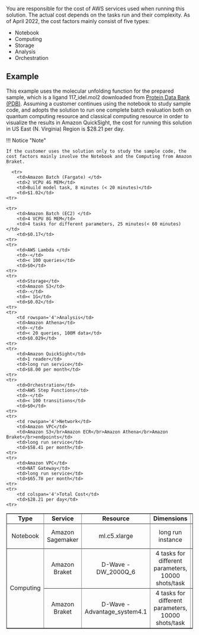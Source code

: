 You are responsible for the cost of AWS services used when running this solution. The actual cost depends on the tasks run and their complexity. As of April 2022, the cost factors mainly consist of five types:

 * Notebook
 * Computing 
 * Storage
 * Analysis
 * Orchestration

## Example 

This example uses the molecular unfolding function for the prepared sample, which is a ligand 117_idel.mol2 downloaded from [Protein Data Bank (PDB)](https://www.rcsb.org/downloads/ligands). Assuming a customer continues using the notebook to study sample code, and adopts the solution to run one complete batch evaluation both on quantum computing resource and classical computing resource in order to visualize the results in Amazon QuickSight, the cost for running this solution in US East (N. Virginia) Region is $28.21 per day.

!!! Notice "Note"
    
    If the customer uses the solution only to study the sample code, the cost factors mainly involve the Notebook and the Computing from Amazon Braket.


<!-- | Cost Type| Service | Resource Size | Operating Condition | Cost |
| :---: | :---: | :---: | :---: | :---: |
| Notebook | Amazon Sagemaker Notebook | ml.c5.xlarge | long run instance | 4.90 USD/Day |
| Compute | Amazon Braket | D-Wave 2000Q | 4 task, 1000 shots/task | 1.96 USD |
| Compute | Amazon Braket | D-Wave Advantage | 4 task, 1000 shots/task | 1.96 USD |
| Compute | Amazon Batch (Fargate) | 2 vcpu 4G mem | less than 20 minutes | 1.02 USD |
| Compute | Amazon Batch (EC2) | c5.large| less than 60 minutes | 0.09 USD |
| Compute | Amazon Batch (EC2) | c5.xlarge| less than  60 minutes | 0.17 USD|
| Compute | Amazon Batch (EC2) | c5.2xlarge| less than  60 minutes | 0.34 USD |
| Compute | Amazon Batch (EC2) | c5.4xlarge| less than  60 minutes | 0.68 USD |
| Compute| AWS Lambda| - | less than 100 requests | 0 USD |
| Storage | Amazon S3 | - | less than 1G | 0.02 USD |
| Analysis | Amazon Athena | - | less than 20 queres,100M data | 0.29 USD |
| Analysis | Amazon QuickSight | - | 1 reader | 8.00 USD/Month |
| Orchestration| AWS Step Functions | - |  less than 100 transitions | 0 USD  |
| Total | xxx to do| -->

<table border='1' style="text-align: center">
    <tr>
        <td><B>Type</B></td>
        <td><B>Service</td>
        <td><B>Resource</td>
        <td><B>Dimensions</td>
        <td><B>Cost</td>
    <tr>
    <tr>
        <td>Notebook</td>
        <td>Amazon Sagemaker</td>
        <td>ml.c5.xlarge</td>
        <td>long run instance</td>
        <td>$4.90 per day</td>
    <tr>
    <tr>
        <td rowspan="9">Computing</td>
        <td>Amazon Braket</td>
        <td>D-Wave - DW_2000Q_6</td>
        <td>4 tasks for different parameters, 10000 shots/task</td>
        <td>$8.80</td>
    <tr>
    <tr>
        <td>Amazon Braket</td>
        <td>D-Wave - Advantage_system4.1</td>
        <td>4 tasks for different parameters, 10000 shots/task</td>
        <td>$8.80</td>
    <tr>

      <tr>
        <td>Amazon Batch (Fargate) </td>
        <td>2 VCPU 4G MEM</td>
        <td>Build model task, 8 minutes (< 20 minutes)</td>
        <td>$1.02</td>
    <tr>

    <tr>
        <td>Amazon Batch (EC2) </td>
        <td>4 VCPU 8G MEM</td>
        <td>4 tasks for different parameters, 25 minutes(< 60 minutes)</td>
        <td>$0.17</td>
    <tr>
    <tr>
        <td>AWS Lambda </td>
        <td>-</td>
        <td>< 100 queries</td>
        <td>$0</td>
    <tr>
    <tr>
        <td>Storage</td>
        <td>Amazon S3</td>
        <td>-</td>
        <td>< 1G</td>
        <td>$0.02</td>
    <tr>
    <tr>
        <td rowspan='4'>Analysis</td>
        <td>Amazon Athena</td>
        <td>-</td>
        <td>< 20 queries, 100M data</td>
        <td>$0.029</td>
    <tr>
    <tr>
        <td>Amazon QuickSight</td>
        <td>1 reader</td>
        <td>long run service</td>
        <td>$8.00 per month</td>
    <tr>
    <tr>
        <td>Orchestration</td>
        <td>AWS Step Functions</td>
        <td>-</td>
        <td>< 100 transitions</td>
        <td>$0</td>
    <tr>
    <tr>
        <td rowspan='4'>Network</td>
        <td>Amazon VPC</td>
        <td>Amazon S3</br>Amazon ECR</br>Amazon Athena</br>Amazon Braket</br>endpoints</td>
        <td>long run service</td>
        <td>$58.41 per month</td>
    <tr>
    <tr>
        <td>Amazon VPC</td>
        <td>NAT Gateway</td>
        <td>long run service</td>
        <td>$65.78 per month</td>
    <tr> 
    <tr>
        <td colspan='4'>Total Cost</td>
        <td>$28.21 per day</td>
    <tr>
</table>
